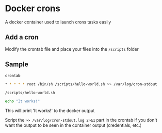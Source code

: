 # Docker crons

A docker container used to launch crons tasks easily

## Add a cron
Modify the crontab file and place your files into the ``/scripts`` folder


## Sample

``crontab``
```sh
* * * * * root /bin/sh /scripts/hello-world.sh >> /var/log/cron-stdout.log 2>&1
```

``/scripts/hello-world.sh``
```sh
echo "It works!"
```

This will print 'It works!' to the docker output

Script the ``>> /var/log/cron-stdout.log 2>&1`` part in the crontab if you don't want the output to be seen in the container output (credentials, etc.)
